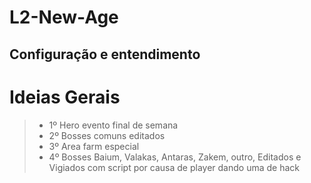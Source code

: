 # L2-New-Age

## Configuração e entendimento


# Ideias Gerais

>+ 1º Hero evento final de semana<br>
>+ 2º Bosses comuns editados<br>
>+ 3º Area farm especial<br>
>+ 4º Bosses Baium, Valakas, Antaras, Zakem, outro, Editados e Vigiados com script por causa de player dando uma de hack<br>
